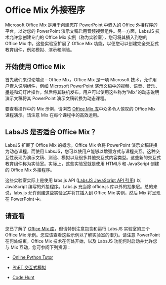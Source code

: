 # <a name="office-mix-add-ins"></a>Office Mix 外接程序




Microsoft Office Mix 是用于创建您在 PowerPoint 中嵌入的 Office 外接程序的平台，以对您的 PowerPoint 演示文稿启用音频视频组件。另一方面，LabsJS 技术允许您创建专门的 Office Mix 实例（称为实验室），您可将其插入到您的 Office Mix 中。这些实验室扩展了 Office Mix 功能，以便您可以创建完全交互式教育组件，例如模拟、演示和测验。

## <a name="let's-start-with-office-mix"></a>开始使用 Office Mix

首先我们来讨论端点 – Office Mix。Office Mix 是一项 Microsoft 技术，允许用户嵌入说明组件，例如 Microsoft PowerPoint 演示文稿中的视频、语音、音乐、墨迹和幻灯片操作，然后将其联机发布。用户可以使用这些称为"Mix"的动态说明演示文稿将其 PowerPoint 演示文稿转换为动态课程。

要查看操作中的 Mix 示例，请浏览 [Office Mix 库](https://mix.office.com/Gallery)中众多令人惊叹的 Office Mix 课程演示。请注意 Mix 在每个课程中的高效运用。


## <a name="how-does-labsjs-fit-in-with-office-mix?"></a>LabsJS 是否适合 Office Mix？

LabsJS 扩展了 Office Mix 的概念。Office Mix 会将 PowerPoint 演示文稿转换为动态课程，而使用 LabsJS，您可以使用户能够以增强方式与课程交互。这种交互性表现为演示文稿、测验、模拟以及很多其他交互式内容类型。这些新的交互式教育组件称为实验室。实际上，这些实验室就是使用 HTML5 和 JavaScript 创建的 Office Mix 外接程序。

这些实验室实际上是使用 labs.js API ([LabsJS JavaScript API 引用](../../../reference/office-mix/labsjs-javascript-api-reference.md)) 以 JavaScript 编写的外接程序。Labs.js 充当除 office.js 库以外的抽象层。总的来说，labs.js 允许创建这些实验室并将其插入到 Office Mix 实例，然后 Mix 将呈现在 PowerPoint 中。


## <a name="take-a-look"></a>请查看

您已了解了 [Office Mix 库](https://mix.office.com/Gallery)，但请特别注意包含和运行 LabsJS 实验室的三个 Office Mix 示例。您应该查看这些示例以了解实验室的潜力。请注意 PowerPoint 在何处结束，Office Mix 技术在何处开始，以及 LabsJS 功能何时启动并允许您与 Mix 互动，您可参阅下列资源：


- [Online Python Tutor](https://mix.office.com/watch/1tkuqw9i7m4jr)
    
- [PhET 交互式模拟](https://mix.office.com/watch/obibkt80fj52)
    
- [Code Hunt](https://mix.office.com/watch/q4tnp5au9mbo)
    

